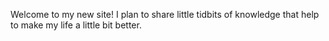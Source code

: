 Welcome to my new site! I plan to share little tidbits of knowledge that help to make my life a little bit better.

